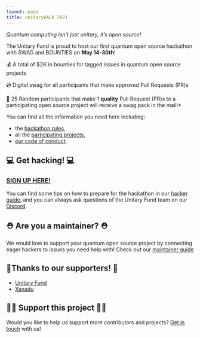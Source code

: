 ```yaml
---
layout: page
title: unitaryHACK 2021
---
```

_Quantum computing isn’t just unitary, it’s open source!_

The Unitary Fund is proud to host our first quantum open source hackathon with SWAG and BOUNTIES on **May 14-30th**!

💰 A total of $2K in bounties for tagged issues in quantum open source projects

💿 Digital swag for all participants that make approved Pull Requests (PR)s

🎁 25 Random participants that make 1 **quality** Pull Request (PR)s to a participating open source project will receive a swag pack in the mail!*

You can find all the information you need here including:

- the [hackathon rules](./rules.md),
- all the [participating projects](./participating-projects.md),
- [our code of conduct](CODE_OF_CONDUCT.md).

## 💻 Get hacking! 💻

### [SIGN UP HERE!](https://unitaryfund.typeform.com/to/pM7KykBL)

You can find some tips on how to prepare for the hackathon in our [hacker guide](./hacker-guide.md), and you can always ask questions of the Unitary Fund team on our [Discord](https://discord.unitary.fund).

## ⛑ Are you a maintainer? ⛑

We would love to support your quantum open source project by connecting eager hackers to issues you need help with!
Check out our [maintainer guide](./maintainer-guide.md)

## 🙏Thanks to our supporters! 🙏

- [Unitary Fund](https://unitary.fund/)
- [Xanadu](https://xanadu.ai/)

## 🙌🏻 Support this project 🙌🏻

Would you like to help us support more contributors and projects? [Get in touch](mailto:info@unitary.fund?subject=[UnitaryHack]%20Supporting%20You) with us!

